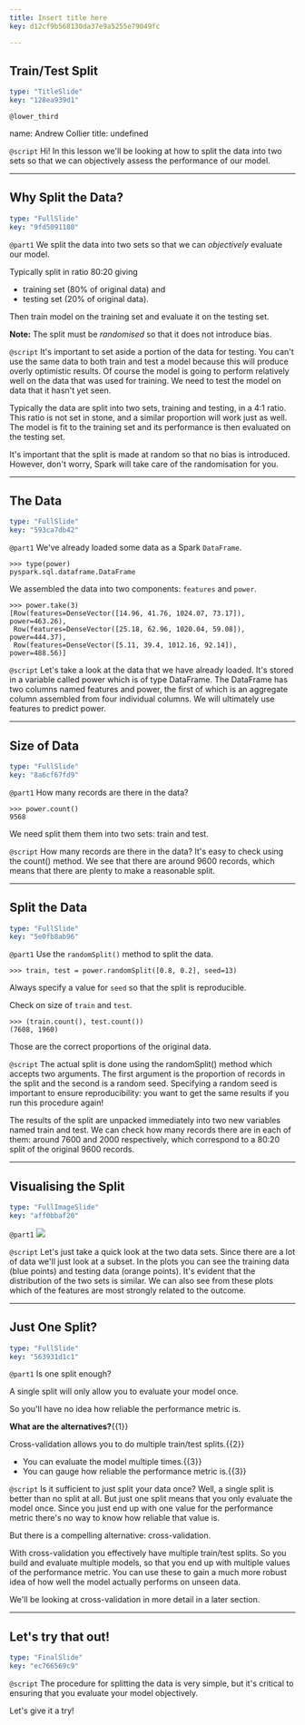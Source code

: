 ```yaml
---
title: Insert title here
key: d12cf9b568130da37e9a5255e79049fc

---
```

## Train/Test Split

```yaml
type: "TitleSlide"
key: "128ea939d1"
```

`@lower_third`

name: Andrew Collier
title: undefined


`@script`
Hi! In this lesson we'll be looking at how to split the data into two sets so that we can objectively assess the performance of our model.


---
## Why Split the Data?

```yaml
type: "FullSlide"
key: "9fd5091180"
```

`@part1`
We split the data into two sets so that we can *objectively* evaluate our model.

Typically split in ratio 80:20 giving

- training set (80% of original data) and
- testing set (20% of original data).

Then train model on the training set and evaluate it on the testing set.

**Note:** The split must be *randomised* so that it does not introduce bias.


`@script`
It's important to set aside a portion of the data for testing. You can't use the same data to both train and test a model because this will produce overly optimistic results. Of course the model is going to perform relatively well on the data that was used for training. We need to test the model on data that it hasn't yet seen.

Typically the data are split into two sets, training and testing, in a 4:1 ratio. This ratio is not set in stone, and a similar proportion will work just as well. The model is fit to the training set and its performance is then evaluated on the testing set.

It's important that the split is made at random so that no bias is introduced. However, don't worry, Spark will take care of the randomisation for you.


---
## The Data

```yaml
type: "FullSlide"
key: "593ca7db42"
```

`@part1`
We've already loaded some data as a Spark `DataFrame`.

```
>>> type(power)
pyspark.sql.dataframe.DataFrame
```

We assembled the data into two components: `features` and `power`.

```
>>> power.take(3)
[Row(features=DenseVector([14.96, 41.76, 1024.07, 73.17]), power=463.26),
 Row(features=DenseVector([25.18, 62.96, 1020.04, 59.08]), power=444.37),
 Row(features=DenseVector([5.11, 39.4, 1012.16, 92.14]), power=488.56)]
```


`@script`
Let's take a look at the data that we have already loaded. It's stored in a variable called power which is of type DataFrame. The DataFrame has two columns named features and power, the first of which is an aggregate column assembled from four individual columns. We will ultimately use features to predict power.


---
## Size of Data

```yaml
type: "FullSlide"
key: "8a6cf67fd9"
```

`@part1`
How many records are there in the data?

```
>>> power.count()
9568
```

We need split them them into two sets: train and test.


`@script`
How many records are there in the data? It's easy to check using the count() method. We see that there are around 9600 records, which means that there are plenty to make a reasonable split.


---
## Split the Data

```yaml
type: "FullSlide"
key: "5e0fb8ab96"
```

`@part1`
Use the `randomSplit()` method to split the data.

```
>>> train, test = power.randomSplit([0.8, 0.2], seed=13)
```

Always specify a value for `seed` so that the split is reproducible.

Check on size of `train` and `test`.

```
>>> (train.count(), test.count())
(7608, 1960)
```

Those are the correct proportions of the original data.


`@script`
The actual split is done using the randomSplit() method which accepts two arguments. The first argument is the proportion of records in the split and the second is a random seed. Specifying a random seed is important to ensure reproducibility: you want to get the same results if you run this procedure again!

The results of the split are unpacked immediately into two new variables named train and test. We can check how many records there are in each of them: around 7600 and 2000 respectively, which correspond to a 80:20 split of the original 9600 records.


---
## Visualising the Split

```yaml
type: "FullImageSlide"
key: "aff0bbaf20"
```

`@part1`
![](https://image.ibb.co/iH6JQf/power-train-test-split.png)


`@script`
Let's just take a quick look at the two data sets. Since there are a lot of data we'll just look at a subset. In the plots you can see the training data (blue points) and testing data (orange points). It's evident that the distribution of the two sets is similar. We can also see from these plots which of the features are most strongly related to the outcome.


---
## Just One Split?

```yaml
type: "FullSlide"
key: "563931d1c1"
```

`@part1`
Is one split enough?

A single split will only allow you to evaluate your model once.

So you'll have no idea how reliable the performance metric is.

**What are the alternatives?**{{1}}

Cross-validation allows you to do multiple train/test splits.{{2}}

- You can evaluate the model multiple times.{{3}}
- You can gauge how reliable the performance metric is.{{3}}


`@script`
Is it sufficient to just split your data once? Well, a single split is better than no split at all. But just one split means that you only evaluate the model once. Since you just end up with one value for the performance metric there's no way to know how reliable that value is.

But there is a compelling alternative: cross-validation.

With cross-validation you effectively have multiple train/test splits. So you build and evaluate multiple models, so that you end up with multiple values of the performance metric. You can use these to gain a much more robust idea of how well the model actually performs on unseen data.

We'll be looking at cross-validation in more detail in a later section.


---
## Let's try that out!

```yaml
type: "FinalSlide"
key: "ec766569c9"
```

`@script`
The procedure for splitting the data is very simple, but it's critical to ensuring that you evaluate your model objectively.

Let's give it a try!

